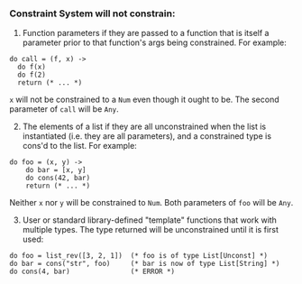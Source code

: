### Constraint System will not constrain:

1) Function parameters if they are passed to a function that is itself a
parameter prior to that function's args being constrained. For example:
```
do call = (f, x) ->
  do f(x)
  do f(2)
  return (* ... *)
```
`x` will not be constrained to a `Num` even though it ought to be. The second 
parameter of `call` will be `Any`.

2) The elements of a list if they are all unconstrained when the list is 
instantiated (i.e. they are all parameters), and a constrained type is cons'd
to the list. For example:
```
do foo = (x, y) ->
    do bar = [x, y]
    do cons(42, bar)
    return (* ... *)
```
Neither `x` nor `y` will be constrained to `Num`. Both parameters of `foo` will
be `Any`.

3) User or standard library-defined "template" functions that work with
multiple types. The type returned will be unconstrained until it is first used:
```
do foo = list_rev([3, 2, 1])  (* foo is of type List[Unconst] *)
do bar = cons("str", foo)     (* bar is now of type List[String] *)
do cons(4, bar)               (* ERROR *)
```
